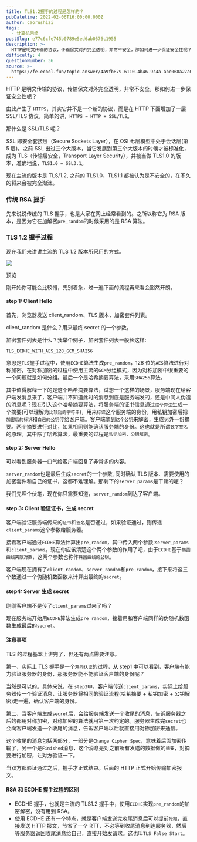 ```yaml
---
title: TLS1.2握手的过程是怎样的？
pubDatetime: 2022-02-06T16:00:00.000Z
author: caorushizi
tags:
  - 计算机网络
postSlug: e77c6cfe745b0789e5ed6ab0576c1955
description: >-
  HTTP是明文传输的协议，传输保文对外完全透明，非常不安全，那如何进一步保证安全性呢？由此产生了`HTTPS`，其实它并不是一个新的协议，而是在HTTP下面增加了一层SSL/TLS协议，简单的讲，`H
difficulty: 4
questionNumber: 36
source: >-
  https://fe.ecool.fun/topic-answer/4a9fb879-6110-4b46-9c4a-abc068a27a09?orderBy=updateTime&order=desc&tagId=16
---
```


HTTP 是明文传输的协议，传输保文对外完全透明，非常不安全，那如何进一步保证安全性呢？

由此产生了 `HTTPS`，其实它并不是一个新的协议，而是在 HTTP 下面增加了一层 SSL/TLS 协议，简单的讲，`HTTPS = HTTP + SSL/TLS`。

那什么是 SSL/TLS 呢？

SSL 即安全套接层（Secure Sockets Layer），在 OSI 七层模型中处于会话层(第 5 层)。之前 SSL 出过三个大版本，当它发展到第三个大版本的时候才被标准化，成为 TLS（传输层安全，Transport Layer Security），并被当做 TLS1.0 的版本，准确地说，`TLS1.0 = SSL3.1`。

现在主流的版本是 TLS/1.2, 之前的 TLS1.0、TLS1.1 都被认为是不安全的，在不久的将来会被完全淘汰。

### 传统 RSA 握手

先来说说传统的 TLS 握手，也是大家在网上经常看到的。之所以称它为 RSA 版本，是因为它在加解密`pre_random`的时候采用的是 RSA 算法。

### TLS 1.2 握手过程

现在我们来讲讲主流的 TLS 1.2 版本所采用的方式。

![](https://p1-jj.byteimg.com/tos-cn-i-t2oaga2asx/gold-user-assets/2020/3/22/170ffd9b35c7a81b~tplv-t2oaga2asx-watermark.awebp)

预览

刚开始你可能会比较懵，先别着急，过一遍下面的流程再来看会豁然开朗。

#### step 1: Client Hello

首先，浏览器发送 client_random、TLS 版本、加密套件列表。

client_random 是什么？用来最终 secret 的一个参数。

加密套件列表是什么？我举个例子，加密套件列表一般长这样:

    TLS_ECDHE_WITH_AES_128_GCM_SHA256

意思是`TLS`握手过程中，使用`ECDHE`算法生成`pre_random`，128 位的`AES`算法进行对称加密，在对称加密的过程中使用主流的`GCM`分组模式，因为对称加密中很重要的一个问题就是如何分组。最后一个是哈希摘要算法，采用`SHA256`算法。

其中值得解释一下的是这个哈希摘要算法，试想一个这样的场景，服务端现在给客户端发消息来了，客户端并不知道此时的消息到底是服务端发的，还是中间人伪造的消息呢？现在引入这个哈希摘要算法，将服务端的证书信息通过`这个算法`生成一个摘要(可以理解为`比较短的字符串`)，用来`标识`这个服务端的身份，用私钥加密后把`加密后的标识`和`自己的公钥`传给客户端。客户端拿到`这个公钥`来解密，生成另外一份摘要。两个摘要进行对比，如果相同则能确认服务端的身份。这也就是所谓`数字签名`的原理。其中除了哈希算法，最重要的过程是`私钥加密，公钥解密`。

#### step 2: Server Hello

可以看到服务器一口气给客户端回复了非常多的内容。

`server_random`也是最后生成`secret`的一个参数, 同时确认 TLS 版本、需要使用的加密套件和自己的证书，这都不难理解。那剩下的`server_params`是干嘛的呢？

我们先埋个伏笔，现在你只需要知道，`server_random`到达了客户端。

#### step 3: Client 验证证书，生成 secret

客户端验证服务端传来的`证书`和`签名`是否通过，如果验证通过，则传递`client_params`这个参数给服务器。

接着客户端通过`ECDHE`算法计算出`pre_random`，其中传入两个参数:`server_params`和`client_params`。现在你应该清楚这个两个参数的作用了吧，由于`ECDHE`基于`椭圆曲线离散对数`，这两个参数也称作`椭圆曲线的公钥`。

客户端现在拥有了`client_random`、`server_random`和`pre_random`，接下来将这三个数通过一个伪随机数函数来计算出最终的`secret`。

#### step4: Server 生成 secret

刚刚客户端不是传了`client_params`过来了吗？

现在服务端开始用`ECDHE`算法生成`pre_random`，接着用和客户端同样的伪随机数函数生成最后的`secret`。

#### 注意事项

TLS 的过程基本上讲完了，但还有两点需要注意。

第一、实际上 TLS 握手是一个`双向认证`的过程，从 step1 中可以看到，客户端有能力验证服务器的身份，那服务器能不能验证客户端的身份呢？

当然是可以的。具体来说，在 `step3`中，客户端传送`client_params`，实际上给服务器传一个验证消息，让服务器将相同的验证流程(哈希摘要 + 私钥加密 + 公钥解密)走一遍，确认客户端的身份。

第二、当客户端生成`secret`后，会给服务端发送一个收尾的消息，告诉服务器之后的都用对称加密，对称加密的算法就用第一次约定的。服务器生成完`secret`也会向客户端发送一个收尾的消息，告诉客户端以后就直接用对称加密来通信。

这个收尾的消息包括两部分，一部分是`Change Cipher Spec`，意味着后面加密传输了，另一个是`Finished`消息，这个消息是对之前所有发送的数据做的`摘要`，对摘要进行加密，让对方验证一下。

当双方都验证通过之后，握手才正式结束。后面的 HTTP 正式开始传输加密报文。

#### RSA 和 ECDHE 握手过程的区别

- ECDHE 握手，也就是主流的 TLS1.2 握手中，使用`ECDHE`实现`pre_random`的加密解密，没有用到 RSA。
- 使用 ECDHE 还有一个特点，就是客户端发送完收尾消息后可以提前`抢跑`，直接发送 HTTP 报文，节省了一个 RTT，不必等到收尾消息到达服务器，然后等服务器返回收尾消息给自己，直接开始发请求。这也叫`TLS False Start`。
